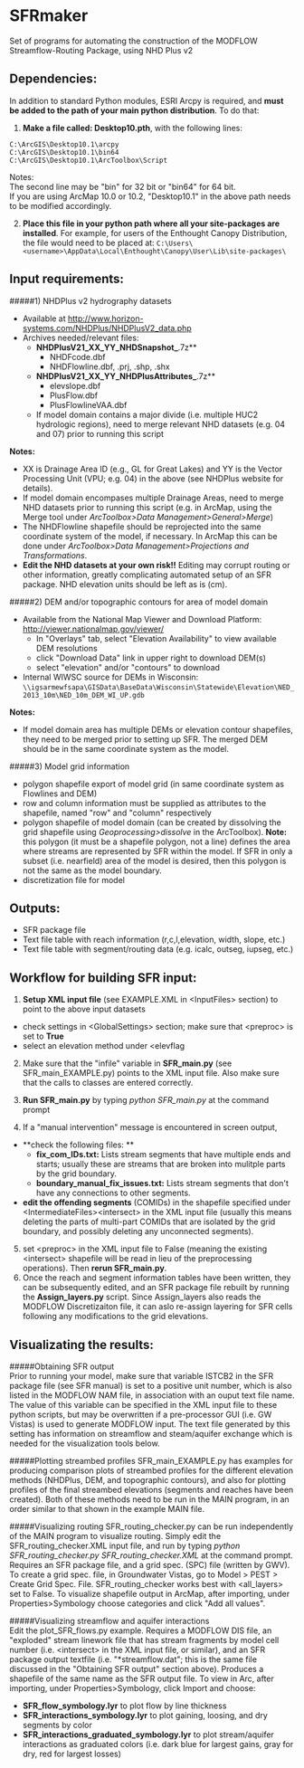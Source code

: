 SFRmaker
==
Set of programs for automating the construction of the MODFLOW Streamflow-Routing Package, using NHD Plus v2


## Dependencies:

In addition to standard Python modules, ESRI Arcpy is required, and **must be added to the path of your main python distribution**. To do that:  
  
1) **Make a file called: Desktop10.pth**, with the following lines:
```
C:\ArcGIS\Desktop10.1\arcpy  
C:\ArcGIS\Desktop10.1\bin64  
C:\ArcGIS\Desktop10.1\ArcToolbox\Script
```
Notes:  
The second line may be "bin" for 32 bit or "bin64" for 64 bit.  
If you are using ArcMap 10.0 or 10.2, "Desktop10.1" in the above path needs to be modified accordingly.

2) **Place this file in your python path where all your site-packages are installed**. For example, for users of the Enthought Canopy Distribution, the file would need to be placed at:
`C:\Users\<username>\AppData\Local\Enthought\Canopy\User\Lib\site-packages\`



## Input requirements:

#####1) NHDPlus v2 hydrography datasets  
 * Available at <http://www.horizon-systems.com/NHDPlus/NHDPlusV2_data.php>
 * Archives needed/relevant files:
 	* **NHDPlusV21_XX_YY_NHDSnapshot_**.7z**   
 		* NHDFcode.dbf  
 		* NHDFlowline.dbf, .prj, .shp, .shx  
 	* **NHDPlusV21\_XX\_YY\_NHDPlusAttributes\_**.7z**  
 		* elevslope.dbf  
		* PlusFlow.dbf  
		* PlusFlowlineVAA.dbf
	* If model domain contains a major divide (i.e. multiple HUC2 hydrologic regions), need to merge relevant NHD datasets (e.g. 04 and 07) prior to running this script

**Notes:**  

* XX is Drainage Area ID (e.g., GL for Great Lakes) and YY is the Vector Processing Unit (VPU; e.g. 04) in the  above (see NHDPlus website for details).  
* If model domain encompases multiple Drainage Areas, need to merge NHD datasets prior to running this script (e.g. in ArcMap, using the Merge tool under *ArcToolbox>Data Management>General>Merge*)  
* The NHDFlowline shapefile should be reprojected into the same coordinate system of the model, if necessary. In ArcMap this can be done under *ArcToolbox>Data Management>Projections and Transformations*.
* **Edit the NHD datasets at your own risk!!** Editing may corrupt routing or other information, greatly complicating automated setup of an SFR package. NHD elevation units should be left as is (cm).
 
#####2) DEM and/or topographic contours for area of model domain  
* Available from the National Map Viewer and Download Platform: <http://viewer.nationalmap.gov/viewer/>  
	* In "Overlays" tab, select "Elevation Availability" to view available DEM resolutions  
	* click "Download Data" link in upper right to download DEM(s)  
	* select "elevation" and/or "contours" to download  
* Internal WIWSC source for DEMs in Wisconsin:  
  `\\igsarmewfsapa\GISData\BaseData\Wisconsin\Statewide\Elevation\NED_2013_10m\NED_10m_DEM_WI_UP.gdb`  
  
**Notes:**  

* If model domain area has multiple DEMs or elevation contour shapefiles, they need to be merged prior to setting up SFR. The merged DEM should be in the same coordinate system as the model.  

#####3) Model grid information
* polygon shapefile export of model grid (in same coordinate system as Flowlines and DEM)  
* row and column information must be supplied as attributes to the shapefile, named "row" and "column" respectively  
* polygon shapefile of model domain (can be created by dissolving the grid shapefile using *Geoprocessing>dissolve* in the ArcToolbox). **Note:** this polygon (it must be a shapefile polygon, not a line) defines the area where streams are represented by SFR within the model. If SFR in only a subset (i.e. nearfield) area of the model is desired, then this polygon is not the same as the model boundary.
* discretization file for model
  
## Outputs:
* SFR package file
* Text file table with reach information (r,c,l,elevation, width, slope, etc.) 
* Text file table with segment/routing data (e.g. icalc, outseg, iupseg, etc.)  
  
  
## Workflow for building SFR input:
  
1) **Setup XML input file** (see EXAMPLE.XML in \<InputFiles> section) to point to the above input datasets  
  
* check settings in \<GlobalSettings> section; make sure that \<preproc> is set to **True**  
* select an elevation method under \<elevflag

2) Make sure that the "infile" variable in **SFR_main.py** (see SFR_main_EXAMPLE.py) points to the XML input file. Also make sure that the calls to classes are entered correctly.

3) **Run SFR_main.py** by typing *python SFR_main.py* at the command prompt  

4) If a "manual intervention" message is encountered in screen output,  

* **check the following files:  **
	* **fix_com_IDs.txt:** Lists stream segments that have multiple ends and starts; usually these are 		streams that are broken into mulitple parts by the grid boundary. 
	* **boundary_manual_fix_issues.txt:** Lists stream segments that don't have any connections to other 		segments.  
* **edit the offending segments** (COMIDs) in the shapefile specified under \<IntermediateFiles>\<intersect> in the XML input file (usually this means deleting the parts of multi-part COMIDs that are isolated by the grid boundary, and possibly deleting any unconnected segments).  
  
5) set \<preproc> in the XML input file to False (meaning the existing \<intersect> shapefile will be read in lieu of the preprocessing operations). Then **rerun SFR_main.py**.  
6) Once the reach and segment information tables have been written, they can be subsequently edited, and an SFR package file rebuilt by running the **Assign_layers.py** script. Since Assign_layers also reads the MODFLOW Discretizaiton file, it can aslo re-assign layering for SFR cells following any modifications to the grid elevations.
 
## Visualizating the results:  
#####Obtaining SFR output  
Prior to running your model, make sure that variable ISTCB2 in the SFR package file (see SFR manual) is set to a positive unit number, which is also listed in the MODFLOW NAM file, in association with an ouput text file name. The value of this variable can be specified in the XML input file to these python scripts, but may be overwritten if a pre-processor GUI (i.e. GW Vistas) is used to generate MODFLOW input. The text file generated by this setting has information on streamflow and steam/aquifer exchange which is needed for the visualization tools below.  

#####Plotting streambed profiles
SFR_main_EXAMPLE.py has examples for producing comparison plots of streambed profiles for the different elevation methods (NHDPlus, DEM, and topographic contours), and also for plotting profiles of the final streambed elevations (segments and reaches have been created). Both of these methods need to be run in the MAIN program, in an order similar to that shown in the example MAIN file.  

#####Visualizing routing
SFR_routing_checker.py can be run independently of the MAIN program to visualize routing. Simply edit the SFR_routing_checker.XML input file, and run by typing *python SFR_routing_checker.py SFR_routing_checker.XML* at the command prompt. Requires an SFR package file, and a grid spec. (SPC) file (written by GWV). To create a grid spec. file, in Groundwater Vistas, go to Model \> PEST \> Create Grid Spec. File. SFR_routing_checker works best with \<all_layers> set to False. To visualize shapefile output in ArcMap, after importing, under Properties>Symbology choose categories and click "Add all values".

#####Visualizing streamflow and aquifer interactions  
Edit the plot_SFR_flows.py example. Requires a MODFLOW DIS file, an "exploded" stream linework file that has stream fragments by model cell number (i.e. \<intersect> in the XML input file, or similar), and an SFR package output textfile (i.e. "*streamflow.dat"; this is the same file discussed in the "Obtaining SFR output" section above). Produces a shapefile of the same name as the SFR output file.
To view in Arc, after importing, under Properties>Symbology, click Import and choose:  

* **SFR_flow_symbology.lyr** to plot flow by line thickness
* **SFR_interactions_symbology.lyr** to plot gaining, loosing, and dry segments by color
* **SFR_interactions_graduated_symbology.lyr** to plot stream/aquifer interactions as graduated colors (i.e. dark blue for largest gains, gray for dry, red for largest losses)
